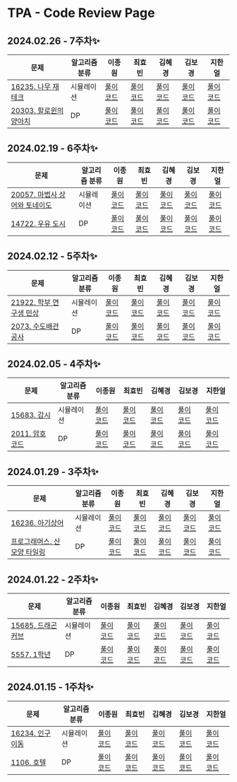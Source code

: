 <!-- ⏬ Readme 제일 밑에 표 템플릿 만들어 뒀습니다! 새 주차 시작할때 복사해서 쓰시면 됩니다.⏬ --> 

# TPA - Code Review Page

## 2024.02.26 - 7주차✨
| 문제 |알고리즘 분류 |이종원 | 최효빈 | 김혜경 | 김보경 | 지한얼 |
|-----|-----|-----|-----|-----|-----|-----|
| [16235. 나무 재테크 ](https://www.acmicpc.net/problem/16235) | 시뮬레이션 |[풀이 코드]() | [풀이 코드](https://www.acmicpc.net/status?problem_id=16235&user_id=gyqls234) | [풀이 코드]() | [풀이 코드]() |[풀이 코드](https://github.com/TPA-ThreeProblemsAday/TPA_JHE/blob/main/%EB%B0%B1%EC%A4%80/Gold/16235.%E2%80%85%EB%82%98%EB%AC%B4%E2%80%85%EC%9E%AC%ED%85%8C%ED%81%AC/%EB%82%98%EB%AC%B4%E2%80%85%EC%9E%AC%ED%85%8C%ED%81%AC.java)|
| [20303. 할로윈의 양아치](https://www.acmicpc.net/problem/20303) | DP |[풀이 코드]() | [풀이 코드](https://www.acmicpc.net/status?user_id=gyqls234&problem_id=20303) | [풀이 코드]() | [풀이 코드]() |[풀이 코드](https://github.com/TPA-ThreeProblemsAday/TPA_JHE/blob/main/%EB%B0%B1%EC%A4%80/Gold/20303.%E2%80%85%ED%95%A0%EB%A1%9C%EC%9C%88%EC%9D%98%E2%80%85%EC%96%91%EC%95%84%EC%B9%98/%ED%95%A0%EB%A1%9C%EC%9C%88%EC%9D%98%E2%80%85%EC%96%91%EC%95%84%EC%B9%98.java)|


## 2024.02.19 - 6주차✨
| 문제 |알고리즘 분류 |이종원 | 최효빈 | 김혜경 | 김보경 | 지한얼 |
|-----|-----|-----|-----|-----|-----|-----|
| [20057. 마법사 상어와 토네이도](https://www.acmicpc.net/problem/20057) | 시뮬레이션 |[풀이 코드]() | [풀이 코드](https://github.com/TPA-ThreeProblemsAday/TPA_CHB/blob/main/hyobin/java/simulation/BOJ_20057.java) | [풀이 코드]() | [풀이 코드](https://github.com/TPA-ThreeProblemsAday/TPA_KBK/blob/main/BOJ/Simulation/BOJ20057.java) |[풀이 코드](https://github.com/TPA-ThreeProblemsAday/TPA_JHE/blob/main/%EB%B0%B1%EC%A4%80/Gold/20057.%E2%80%85%EB%A7%88%EB%B2%95%EC%82%AC%E2%80%85%EC%83%81%EC%96%B4%EC%99%80%E2%80%85%ED%86%A0%EB%84%A4%EC%9D%B4%EB%8F%84/%EB%A7%88%EB%B2%95%EC%82%AC%E2%80%85%EC%83%81%EC%96%B4%EC%99%80%E2%80%85%ED%86%A0%EB%84%A4%EC%9D%B4%EB%8F%84.java)|
| [14722. 우유 도시](https://www.acmicpc.net/problem/14722) | DP |[풀이 코드]() | [풀이 코드]() | [풀이 코드]() | [풀이 코드](https://github.com/TPA-ThreeProblemsAday/TPA_KBK/blob/main/BOJ/dp/BOJ14722.java) |[풀이 코드](https://github.com/TPA-ThreeProblemsAday/TPA_JHE/blob/main/%EB%B0%B1%EC%A4%80/Gold/14722.%E2%80%85%EC%9A%B0%EC%9C%A0%E2%80%85%EB%8F%84%EC%8B%9C/%EC%9A%B0%EC%9C%A0%E2%80%85%EB%8F%84%EC%8B%9C.java)|

## 2024.02.12 - 5주차✨
| 문제 |알고리즘 분류 |이종원 | 최효빈 | 김혜경 | 김보경 | 지한얼 |
|-----|-----|-----|-----|-----|-----|-----|
| [21922. 학부 연구생 민상](https://www.acmicpc.net/problem/21922) | 시뮬레이션 |[풀이 코드](https://github.com/TPA-ThreeProblemsAday/TPA_LJW/blob/main/BKJ/%EC%8B%9C%EB%AE%AC%EB%A0%88%EC%9D%B4%EC%85%98%2C%20%EA%B5%AC%ED%98%84/21922.%20%ED%95%99%EB%B6%80%20%EC%97%B0%EA%B5%AC%EC%83%9D%20%EB%AF%BC%EC%83%81.java) | [풀이 코드](https://github.com/TPA-ThreeProblemsAday/TPA_CHB/blob/main/hyobin/java/simulation/Main_21922.java) | [풀이 코드](https://github.com/TPA-ThreeProblemsAday/TPA_KHK/blob/main/BOJ/Boj_21922.java) | [풀이 코드]() |[풀이 코드](https://github.com/TPA-ThreeProblemsAday/TPA_JHE/blob/main/%EB%B0%B1%EC%A4%80/Gold%20V/21922.%E2%80%85%ED%95%99%EB%B6%80%E2%80%85%EC%97%B0%EA%B5%AC%EC%83%9D%E2%80%85%EB%AF%BC%EC%83%81/%ED%95%99%EB%B6%80%E2%80%85%EC%97%B0%EA%B5%AC%EC%83%9D%E2%80%85%EB%AF%BC%EC%83%81.java)|
| [2073. 수도배관공사](https://www.acmicpc.net/problem/2073) | DP |[풀이 코드](https://github.com/TPA-ThreeProblemsAday/TPA_LJW/blob/main/BKJ/DP/2073.%20%EC%88%98%EB%8F%84%EB%B0%B0%EA%B4%80%EA%B3%B5%EC%82%AC.java) | [풀이 코드](https://github.com/TPA-ThreeProblemsAday/TPA_CHB/blob/main/hyobin/java/DP/Main_2073.java) | [풀이 코드](https://github.com/TPA-ThreeProblemsAday/TPA_KHK/blob/main/BOJ/Boj_2073.java) | [풀이 코드]() |[풀이 코드](https://github.com/TPA-ThreeProblemsAday/TPA_JHE/blob/main/%EB%B0%B1%EC%A4%80/Gold%20IV/2073.%E2%80%85%EC%88%98%EB%8F%84%EB%B0%B0%EA%B4%80%EA%B3%B5%EC%82%AC/%EC%88%98%EB%8F%84%EB%B0%B0%EA%B4%80%EA%B3%B5%EC%82%AC.java)|

## 2024.02.05 - 4주차✨
| 문제 |알고리즘 분류 |이종원 | 최효빈 | 김혜경 | 김보경 | 지한얼 |
|-----|-----|-----|-----|-----|-----|-----|
| [15683. 감시](https://www.acmicpc.net/problem/15683) | 시뮬레이션 |[풀이 코드](https://github.com/TPA-ThreeProblemsAday/TPA_LJW/blob/main/BKJ/%EC%8B%9C%EB%AE%AC%EB%A0%88%EC%9D%B4%EC%85%98%2C%20%EA%B5%AC%ED%98%84/15683.%20%EA%B0%90%EC%8B%9C.java) | [풀이 코드](https://github.com/TPA-ThreeProblemsAday/TPA_CHB/blob/main/hyobin/java/simulation/Main_15683.java) | [풀이 코드](https://github.com/TPA-ThreeProblemsAday/TPA_KHK/blob/main/BOJ/Boj_15683.java) | [풀이 코드](https://github.com/TPA-ThreeProblemsAday/TPA_KBK/blob/main/BOJ/Simulation/BOJ15683.java) |[풀이 코드](https://github.com/TPA-ThreeProblemsAday/TPA_JHE/blob/main/%EB%B0%B1%EC%A4%80/Gold/15683.%E2%80%85%EA%B0%90%EC%8B%9C/%EA%B0%90%EC%8B%9C.java)|
| [2011. 암호코드](https://www.acmicpc.net/problem/2011) | DP |[풀이 코드](https://github.com/TPA-ThreeProblemsAday/TPA_LJW/blob/main/BKJ/DP/2011.%20%EC%95%94%ED%98%B8%EC%BD%94%EB%93%9C.java) | [풀이 코드](https://github.com/TPA-ThreeProblemsAday/TPA_CHB/blob/main/hyobin/java/DP/BOJ_2011.java) | [풀이 코드](https://github.com/TPA-ThreeProblemsAday/TPA_KHK/blob/main/BOJ/Boj_2011.java) | [풀이 코드](https://github.com/TPA-ThreeProblemsAday/TPA_KBK/blob/main/BOJ/dp/BOJ2011.java) |[풀이 코드](https://github.com/TPA-ThreeProblemsAday/TPA_JHE/blob/main/%EB%B0%B1%EC%A4%80/Gold/2011.%E2%80%85%EC%95%94%ED%98%B8%EC%BD%94%EB%93%9C/%EC%95%94%ED%98%B8%EC%BD%94%EB%93%9C.java)|

## 2024.01.29 - 3주차✨
| 문제 |알고리즘 분류 |이종원 | 최효빈 | 김혜경 | 김보경 | 지한얼 |
|-------|-------|-------|-------|-------|-------|-------|
| [16236. 아기상어](https://www.acmicpc.net/problem/16236) | 시뮬레이션 |[풀이 코드](https://github.com/TPA-ThreeProblemsAday/TPA_LJW/blob/main/BKJ/%EC%8B%9C%EB%AE%AC%EB%A0%88%EC%9D%B4%EC%85%98%2C%20%EA%B5%AC%ED%98%84/16236.%20%EC%95%84%EA%B8%B0%20%EC%83%81%EC%96%B4.java) | [풀이 코드](https://github.com/TPA-ThreeProblemsAday/TPA_CHB/blob/main/hyobin/java/simulation/Main_16236.java) | [풀이 코드](https://github.com/TPA-ThreeProblemsAday/TPA_KHK/blob/main/BOJ/Boj_16236.java) | [풀이 코드](https://github.com/TPA-ThreeProblemsAday/TPA_KBK/blob/main/BOJ/Simulation/BOJ16236.java) |[풀이 코드](https://github.com/TPA-ThreeProblemsAday/TPA_JHE/blob/main/%EB%B0%B1%EC%A4%80/Gold/16236.%E2%80%85%EC%95%84%EA%B8%B0%E2%80%85%EC%83%81%EC%96%B4/%EC%95%84%EA%B8%B0%E2%80%85%EC%83%81%EC%96%B4.java)|
| [프로그래머스. 산 모양 타일링](https://school.programmers.co.kr/learn/courses/30/lessons/258705) | DP |[풀이 코드](https://github.com/TPA-ThreeProblemsAday/TPA_LJW/blob/main/BKJ/DP/pgms.%20%EC%82%B0%20%EB%AA%A8%EC%96%91%20%ED%83%80%EC%9D%BC%EB%A7%81.java) | [풀이 코드](https://github.com/TPA-ThreeProblemsAday/TPA_CHB/blob/main/hyobin/java/DP/programmers_258705.java) | [풀이 코드](https://github.com/TPA-ThreeProblemsAday/TPA_KHK/blob/main/Programmers/MountainTilePattern.java) | [풀이 코드](https://github.com/TPA-ThreeProblemsAday/TPA_KBK/blob/main/Programmers/dp/%EC%82%B0%EB%AA%A8%EC%96%91%ED%83%80%EC%9D%BC%EB%A7%81.java) |[풀이 코드](https://github.com/TPA-ThreeProblemsAday/TPA_JHE/blob/main/%ED%94%84%EB%A1%9C%EA%B7%B8%EB%9E%98%EB%A8%B8%EC%8A%A4/3/258705.%E2%80%85%EC%82%B0%E2%80%85%EB%AA%A8%EC%96%91%E2%80%85%ED%83%80%EC%9D%BC%EB%A7%81/%EC%82%B0%E2%80%85%EB%AA%A8%EC%96%91%E2%80%85%ED%83%80%EC%9D%BC%EB%A7%81.java)|


## 2024.01.22 - 2주차✨
| 문제 |알고리즘 분류 |이종원 | 최효빈 | 김혜경 | 김보경 | 지한얼 |
|-----|-----|-----|-----|-----|-----|-----|
| [15685. 드래곤 커브](https://www.acmicpc.net/problem/15685) | 시뮬레이션 |[풀이 코드](https://github.com/TPA-ThreeProblemsAday/TPA_LJW/blob/main/BKJ/%EC%8B%9C%EB%AE%AC%EB%A0%88%EC%9D%B4%EC%85%98%2C%20%EA%B5%AC%ED%98%84/15685.%20%EB%93%9C%EB%9E%98%EA%B3%A4%20%EC%BB%A4%EB%B8%8C.java) | [풀이 코드](https://github.com/TPA-ThreeProblemsAday/TPA_CHB/blob/main/hyobin/java/simulation/BOJ_15685.java) | [풀이 코드](https://github.com/TPA-ThreeProblemsAday/TPA_KHK/blob/main/BOJ/Boj_15685.java) | [풀이 코드](https://github.com/TPA-ThreeProblemsAday/TPA_KBK/blob/main/BOJ/Simulation/BOJ15685.java) |[풀이 코드](https://github.com/TPA-ThreeProblemsAday/TPA_JHE/blob/main/%EB%B0%B1%EC%A4%80/Gold/15685.%E2%80%85%EB%93%9C%EB%9E%98%EA%B3%A4%E2%80%85%EC%BB%A4%EB%B8%8C/%EB%93%9C%EB%9E%98%EA%B3%A4%E2%80%85%EC%BB%A4%EB%B8%8C.java)|
| [5557. 1학년](https://www.acmicpc.net/problem/5557) | DP |[풀이 코드](https://github.com/TPA-ThreeProblemsAday/TPA_LJW/blob/main/BKJ/DP/5557.%201%ED%95%99%EB%85%84.java) | [풀이 코드](https://github.com/TPA-ThreeProblemsAday/TPA_CHB/blob/main/hyobin/java/DP/Main_5557.java) | [풀이 코드](https://github.com/TPA-ThreeProblemsAday/TPA_KHK/blob/main/BOJ/Boj_5557.java) | [풀이 코드](https://github.com/TPA-ThreeProblemsAday/TPA_KBK/blob/main/BOJ/dp/BOJ5557.java) |[풀이 코드](https://github.com/TPA-ThreeProblemsAday/TPA_JHE/blob/main/%EB%B0%B1%EC%A4%80/Gold/5557.%E2%80%851%ED%95%99%EB%85%84/1%ED%95%99%EB%85%84.java)|


## 2024.01.15 - 1주차✨
| 문제 |알고리즘 분류 |이종원 | 최효빈 | 김혜경 | 김보경 | 지한얼 |
|-----|-----|-----|-----|-----|-----|-----|
| [16234. 인구 이동](https://www.acmicpc.net/problem/16234) | 시뮬레이션 |[풀이 코드](https://github.com/TPA-ThreeProblemsAday/TPA_LJW/blob/main/BKJ/%EC%8B%9C%EB%AE%AC%EB%A0%88%EC%9D%B4%EC%85%98/16234.%20%EC%9D%B8%EA%B5%AC%20%EC%9D%B4%EB%8F%99.java) | [풀이 코드](https://github.com/TPA-ThreeProblemsAday/TPA_CHB/blob/main/hyobin/java/simulation/BOJ_16234.java) | [풀이 코드](https://github.com/TPA-ThreeProblemsAday/TPA_KHK/blob/main/BOJ/Boj_16234.java) | [풀이 코드](https://github.com/TPA-ThreeProblemsAday/TPA_KBK/blob/28c0727b659676dcdcbe121ab538acfd3cc696ac/BOJ/Simulation/BOJ16234.java) |[풀이 코드](https://github.com/TPA-ThreeProblemsAday/TPA_JHE/blob/main/%EB%B0%B1%EC%A4%80/Gold/16234.%E2%80%85%EC%9D%B8%EA%B5%AC%E2%80%85%EC%9D%B4%EB%8F%99/%EC%9D%B8%EA%B5%AC%E2%80%85%EC%9D%B4%EB%8F%99.java)|
| [1106. 호텔](https://www.acmicpc.net/problem/1106) | DP |[풀이 코드](https://github.com/TPA-ThreeProblemsAday/TPA_LJW/blob/main/BKJ/DP/1106.%20%ED%98%B8%ED%85%94.java) | [풀이 코드](https://github.com/TPA-ThreeProblemsAday/TPA_CHB/blob/main/hyobin/java/DP/knapsack/BOJ_1106.java) | [풀이 코드](https://github.com/TPA-ThreeProblemsAday/TPA_KHK/blob/main/BOJ/Boj_1106.java) | [풀이 코드](https://github.com/TPA-ThreeProblemsAday/TPA_KBK/blob/28c0727b659676dcdcbe121ab538acfd3cc696ac/BOJ/dp/BOJ1106.java) |[풀이 코드](https://github.com/TPA-ThreeProblemsAday/TPA_JHE/blob/main/%EB%B0%B1%EC%A4%80/Gold/1106.%E2%80%85%ED%98%B8%ED%85%94/%ED%98%B8%ED%85%94.java)|


<!-- 주차별 표 복사붙여넣기용 템플릿
## 2024.0x.xx - n주차✨
| 문제 |알고리즘 분류 |이종원 | 최효빈 | 김혜경 | 김보경 | 지한얼 |
|-----|-----|-----|-----|-----|-----|-----|
| [00000. 문제1]() | 시뮬레이션 |[풀이 코드]() | [풀이 코드]() | [풀이 코드]() | [풀이 코드]() |[풀이 코드]()|
| [00000. 문제2]() | DP |[풀이 코드]() | [풀이 코드]() | [풀이 코드]() | [풀이 코드]() |[풀이 코드]()|
-->
